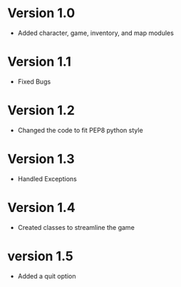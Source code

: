 # Version 1.0
 - Added character, game, inventory, and map modules
 
 # Version 1.1
 - Fixed Bugs

 # Version 1.2
 - Changed the code to fit PEP8 python style

 # Version 1.3
 - Handled Exceptions

 # Version 1.4
 - Created classes to streamline the game

 # version 1.5
 - Added a quit option
